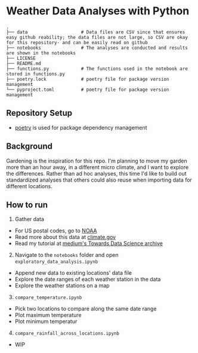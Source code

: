 # Weather Data Analyses with Python

    .
    ├── data                    # Data files are CSV since that ensures easy github reability; the data files are not large, so CSV are okay for this repository- and can be easily read on github
    ├── notebooks               # The analyses are conducted and results are shown in the notebooks 
    ├── LICENSE
    ├── README.md
    ├── functions.py            # The functions used in the notebook are stored in functions.py
    ├── poetry.lock             # poetry file for package version management
    └── pyproject.toml          # poetry file for package version management


## Repository Setup
- [poetry](https://python-poetry.org/) is used for package dependency management


## Background
Gardening is the inspiration for this repo.  I'm planning to move my garden more than an hour away, in a different micro climate, and I want to explore the differences.  Rather than ad hoc analyses, this time I'd like to build out standardized analyses that others could also reuse when importing data for different locations.

## How to run
1. Gather data
- For US postal codes, go to [NOAA](https://www.ncdc.noaa.gov/cdo-web/search)
- Read more about this data at [climate.gov](https://www.climate.gov/maps-data/dataset/past-weather-zip-code-data-table)
- Read my tutorial at [medium's Towards Data Science archive](https://towardsdatascience.com/democratizing-historical-weather-data-with-r-cc3c76dde7c5/)

2. Navigate to the `notebooks` folder and open `exploratory_data_analysis.ipynb`
- Append new data to existing locations' data file
- Explore the date ranges of each weather station in the data
- Explore the weather stations on a map

3. `compare_temperature.ipynb`
- Pick two locations to compare along the same date range
- Plot maximum temperature 
- Plot minimum temperatur

4. `compare_rainfall_across_locations.ipynb`
- WIP